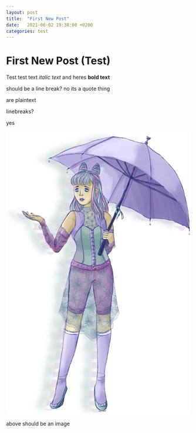 ```yaml
---
layout: post
title:  "First New Post"
date:   2021-06-02 19:38:00 +0200
categories: test
---
```


# First New Post (Test)

Test test text *italic text* and heres **bold text** 
>
should be a line break? no its a quote thing


are plaintext


linebreaks?

yes

![Dami](/images/Dami_2021.png)

above should be an image